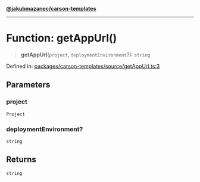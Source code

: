 [**@jakubmazanec/carson-templates**](../README.md)

---

# Function: getAppUrl()

> **getAppUrl**(`project`, `deploymentEnvironment`?): `string`

Defined in:
[packages/carson-templates/source/getAppUrl.ts:3](https://github.com/jakubmazanec/tools/blob/66e975ab265618dba82f8e4c56654145b7ba4db7/packages/carson-templates/source/getAppUrl.ts#L3)

## Parameters

### project

`Project`

### deploymentEnvironment?

`string`

## Returns

`string`
